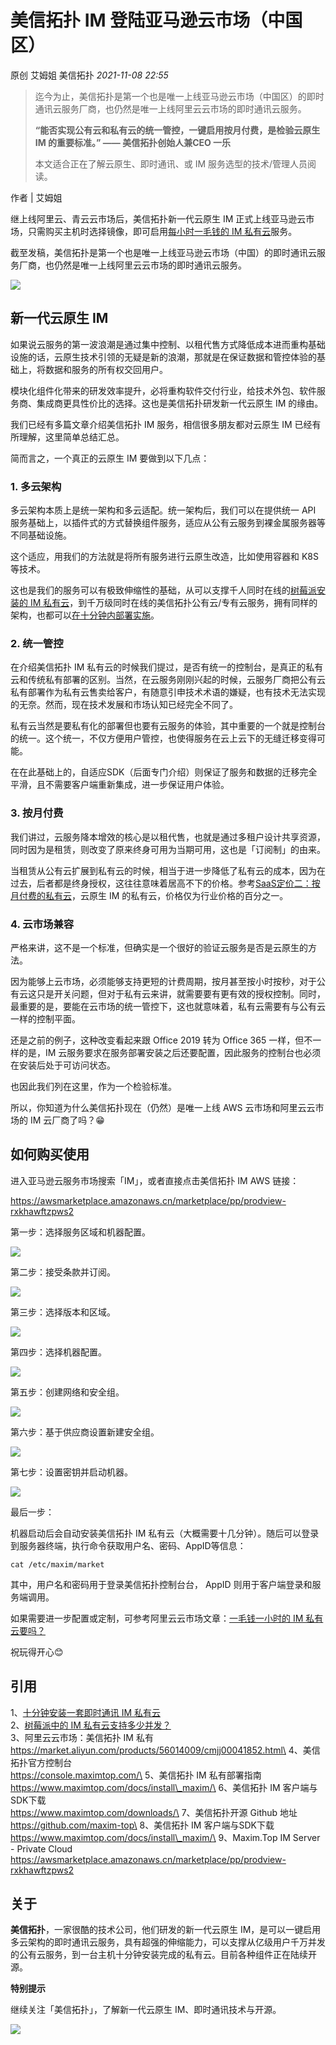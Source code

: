 # 美信拓扑 IM 登陆亚马逊云市场（中国区）

原创 艾姆姐 美信拓扑 _2021-11-08 22:55_

> 迄今为止，美信拓扑是第一个也是唯一上线亚马逊云市场（中国区）的即时通讯云服务厂商，也仍然是唯一上线阿里云云市场的即时通讯云服务。
>
> **“能否实现公有云和私有云的统一管控，一键启用按月付费，是检验云原生IM 的重要标准。” —— 美信拓扑创始人兼CEO 一乐**
>
> 本文适合正在了解云原生、即时通讯、或 IM 服务选型的技术/管理人员阅读。

作者 | 艾姆姐

继上线阿里云、青云云市场后，美信拓扑新一代云原生 IM 正式上线亚马逊云市场，只需购买主机时选择镜像，即可启用[每小时一毛钱的 IM 私有云](want-an-im-private-cloud-for-a-dime-an-hour.md)服务。

截至发稿，美信拓扑是第一个也是唯一上线亚马逊云市场（中国）的即时通讯云服务厂商，也仍然是唯一上线阿里云云市场的即时通讯云服务。

![](../../.gitbook/assets/articles/autogen-2337b77babe379f5fb6f8c3740f2e1e6ee7f07c4781b16a468ceff8eeac5edb4.webp)

## 新一代云原生 IM

如果说云服务的第一波浪潮是通过集中控制、以租代售方式降低成本进而重构基础设施的话，云原生技术引领的无疑是新的浪潮，那就是在保证数据和管控体验的基础上，将数据和服务的所有权交回用户。

模块化组件化带来的研发效率提升，必将重构软件交付行业，给技术外包、软件服务商、集成商更具性价比的选择。这也是美信拓扑研发新一代云原生 IM 的缘由。

我们已经有多篇文章介绍美信拓扑 IM 服务，相信很多朋友都对云原生 IM 已经有所理解，这里简单总结汇总。

简而言之，一个真正的云原生 IM 要做到以下几点：

### 1. 多云架构

多云架构本质上是统一架构和多云适配。统一架构后，我们可以在提供统一 API 服务基础上，以插件式的方式替换组件服务，适应从公有云服务到裸金属服务器等不同基础设施。

这个适应，用我们的方法就是将所有服务进行云原生改造，比如使用容器和 K8S 等技术。

这也是我们的服务可以有极致伸缩性的基础，从可以支撑千人同时在线的[树莓派安装的 IM 私有云](how-much-concurrency-is-supported-by-im-private-cloud-in-raspberry-pi.md)，到千万级同时在线的美信拓扑公有云/专有云服务，拥有同样的架构，也都可以[在十分钟内部署实施](install-an-instant-messaging-im-private-cloud-in-ten-minutes.md)。

### 2. 统一管控

在介绍美信拓扑 IM 私有云的时候我们提过，是否有统一的控制台，是真正的私有云和传统私有部署的区别。当然，在云服务刚刚兴起的时候，云服务厂商把公有云私有部署作为私有云售卖给客户，有随意引申技术术语的嫌疑，也有技术无法实现的无奈。然而，现在技术发展和市场认知已经完全不同了。

私有云当然是要私有化的部署但也要有云服务的体验，其中重要的一个就是控制台的统一。这个统一，不仅方便用户管控，也使得服务在云上云下的无缝迁移变得可能。

在在此基础上的，自适应SDK（后面专门介绍）则保证了服务和数据的迁移完全平滑，且不需要客户端重新集成，进一步保证用户体验。

### 3. 按月付费

我们讲过，云服务降本增效的核心是以租代售，也就是通过多租户设计共享资源，同时因为是租赁，则改变了原来终身可用为当期可用，这也是「订阅制」的由来。

当租赁从公有云扩展到私有云的时候，相当于进一步降低了私有云的成本，因为在过去，后者都是终身授权，这往往意味着居高不下的价格。参考[SaaS定价二：按月付费的私有云](saas-pricing-two-monthly-private-cloud.md)，云原生 IM 的私有云，价格仅为行业价格的百分之一。

### 4. 云市场兼容

严格来讲，这不是一个标准，但确实是一个很好的验证云服务是否是云原生的方法。

因为能够上云市场，必须能够支持更短的计费周期，按月甚至按小时按秒，对于公有云这只是开关问题，但对于私有云来讲，就需要要有更有效的授权控制。同时，最重要的是，要能在云市场的统一管控下，这也就意味着，私有云需要有与公有云一样的控制平面。

还是之前的例子，这种改变看起来跟 Office 2019 转为 Office 365 一样，但不一样的是，IM 云服务要求在服务部署安装之后还要配置，因此服务的控制台也必须在安装后处于可访问状态。

也因此我们列在这里，作为一个检验标准。

所以，你知道为什么美信拓扑现在（仍然）是唯一上线 AWS 云市场和阿里云云市场的 IM 云厂商了吗？😁

## 如何购买使用

进入亚马逊云服务市场搜索「IM」，或者直接点击美信拓扑 IM AWS 链接：

https://awsmarketplace.amazonaws.cn/marketplace/pp/prodview-rxkhawftzpws2

第一步：选择服务区域和机器配置。

![](../../.gitbook/assets/articles/autogen-dc114d506201fa50e59fc8227bd8036754f96a2e8a6c1dee1f8b2dc678f84461.webp)

第二步：接受条款并订阅。

![](../../.gitbook/assets/articles/autogen-d919f8e2c4baa2c1e97084ba19ca988327748b512c7dddf6ac95283f6e89574f.webp)

第三步：选择版本和区域。

![](../../.gitbook/assets/articles/autogen-18c6ec912ee25d7cf443c11ca26c9a8ff3ae3bfc28ecb4c42d11d36ad771f75b.webp)

第四步：选择机器配置。

![](../../.gitbook/assets/articles/autogen-e69886d4bcaff79a30f98044f857472e5c8aad136358631a96b5108b1c561cc.webp)

第五步：创建网络和安全组。

![](../../.gitbook/assets/articles/autogen-e2144838997ee4ab0aaa43964aedefa194459838118acaf58cfb72d7fe44cea0.webp)

第六步：基于供应商设置新建安全组。

![](../../.gitbook/assets/articles/autogen-97942a55f2d84f65f5764483f6888076ad3cc974d953c472e02598fa9e08327d.webp)

第七步：设置密钥并启动机器。

![](../../.gitbook/assets/articles/autogen-9221aa8540abb47694dc4da64040f808688d5ebd11bcefdba5b93394c6696d33.webp)

最后一步：

机器启动后会自动安装美信拓扑 IM 私有云（大概需要十几分钟）。随后可以登录到服务器终端，执行命令获取用户名、密码、AppID等信息：

```
cat /etc/maxim/market
```

其中，用户名和密码用于登录美信拓扑控制台台， AppID 则用于客户端登录和服务端调用。

如果需要进一步配置或定制，可参考阿里云云市场文章：[一毛钱一小时的 IM 私有云要吗？](want-an-im-private-cloud-for-a-dime-an-hour.md)

祝玩得开心😊

## **引用**

1、[十分钟安装一套即时通讯 IM 私有云](install-an-instant-messaging-im-private-cloud-in-ten-minutes.md)\
2、[树莓派中的 IM 私有云支持多少并发？](how-much-concurrency-is-supported-by-im-private-cloud-in-raspberry-pi.md)\
3、阿里云云市场：美信拓扑 IM 私有\
https://market.aliyun.com/products/56014009/cmjj00041852.html\
4、美信拓扑官方控制台\
https://console.maximtop.com/\
5、美信拓扑 IM 私有部署指南\
https://www.maximtop.com/docs/install\_maxim/\
6、美信拓扑 IM 客户端与SDK下载\
https://www.maximtop.com/downloads/\
7、美信拓扑开源 Github 地址\
https://github.com/maxim-top\
8、美信拓扑 IM 客户端与SDK下载\
https://www.maximtop.com/docs/install\_maxim/\
9、Maxim.Top IM Server - Private Cloud\
https://awsmarketplace.amazonaws.cn/marketplace/pp/prodview-rxkhawftzpws2

## 关于

**美信拓扑**，一家很酷的技术公司，他们研发的新一代云原生 IM，是可以一键启用多云架构的即时通讯云服务，具有超强的伸缩能力，可以支撑从亿级用户千万并发的公有云服务，到一台主机十分钟安装完成的私有云。目前各种组件正在陆续开源。

**特别提示**

继续关注「美信拓扑」，了解新一代云原生 IM、即时通讯技术与开源。

![](../../.gitbook/assets/articles/autogen-9c1da9e4a9e37fe718184c6ceeb84a3401afabccc3269ff9a5bd7ef8b087462e.webp)
